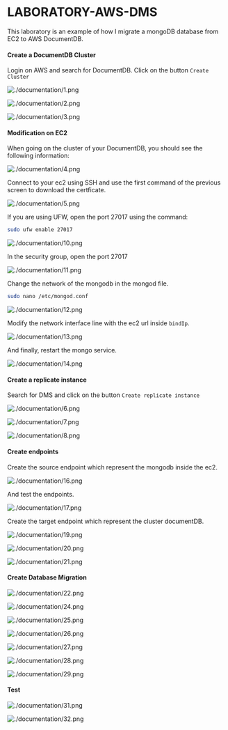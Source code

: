 # LABORATORY-AWS-DMS

This laboratory is an example of how I migrate a mongoDB database from EC2 to AWS DocumentDB.

#### Create a DocumentDB Cluster

Login on AWS and search for DocumentDB. Click on the button `Create Cluster`

![./documentation/1.png](./documentation/1.png)

![./documentation/2.png](./documentation/2.png)

![./documentation/3.png](./documentation/3.png)

#### Modification on EC2

When going on the cluster of your DocumentDB, you should see the following information:

![./documentation/4.png](./documentation/4.png)

Connect to your ec2 using SSH and use the first command of the previous screen to download the certficate.

![./documentation/5.png](./documentation/5.png)

If you are using UFW, open the port 27017 using the command:

```bash
sudo ufw enable 27017
```

![./documentation/10.png](./documentation/10.png)

In the security group, open the port 27017

![./documentation/11.png](./documentation/11.png)

Change the network of the mongodb in the mongod file.

```bash
sudo nano /etc/mongod.conf
```

![./documentation/12.png](./documentation/12.png)

Modify the network interface line with the ec2 url inside `bindIp`.

![./documentation/13.png](./documentation/13.png)

And finally, restart the mongo service.

![./documentation/14.png](./documentation/14.png)

#### Create a replicate instance

Search for DMS and click on the button `Create replicate instance`

![./documentation/6.png](./documentation/6.png)

![./documentation/7.png](./documentation/7.png)

![./documentation/8.png](./documentation/8.png)

#### Create endpoints

Create the source endpoint which represent the mongodb inside the ec2.

![./documentation/16.png](./documentation/16.png)

And test the endpoints.

![./documentation/17.png](./documentation/17.png)

Create the target endpoint which represent the cluster documentDB.

![./documentation/19.png](./documentation/19.png)

![./documentation/20.png](./documentation/20.png)

![./documentation/21.png](./documentation/21.png)

#### Create Database Migration

![./documentation/22.png](./documentation/22.png)

![./documentation/24.png](./documentation/24.png)

![./documentation/25.png](./documentation/25.png)

![./documentation/26.png](./documentation/26.png)

![./documentation/27.png](./documentation/27.png)

![./documentation/28.png](./documentation/28.png)

![./documentation/29.png](./documentation/29.png)

#### Test

![./documentation/31.png](./documentation/31.png)

![./documentation/32.png](./documentation/32.png)
